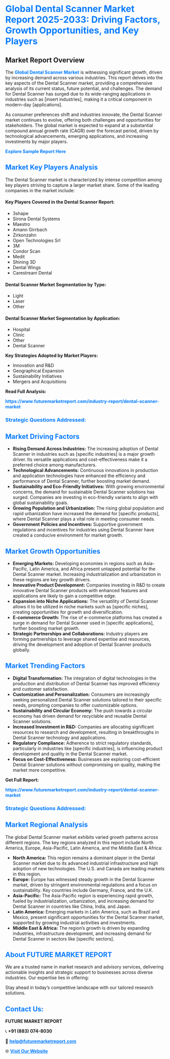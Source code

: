 <h1 style="color: #007BFF;">Global Dental Scanner Market Report 2025-2033: Driving Factors, Growth Opportunities, and Key Players</h1>

<section id="overview">
<h2>Market Report Overview</h2>
<p>The <a href="https://www.futuremarketreport.com/industry-report/dental-scanner-market" style="color: #007BFF; text-decoration: none;"><strong>Global Dental Scanner Market</strong></a> is witnessing significant growth, driven by increasing demand across various industries. This report delves into the key aspects of the Dental Scanner market, providing a comprehensive analysis of its current status, future potential, and challenges. The demand for Dental Scanner has surged due to its wide-ranging applications in industries such as [insert industries], making it a critical component in modern-day [applications].</p>
<p>As consumer preferences shift and industries innovate, the Dental Scanner market continues to evolve, offering both challenges and opportunities for stakeholders. The global market is expected to expand at a substantial compound annual growth rate (CAGR) over the forecast period, driven by technological advancements, emerging applications, and increasing investments by major players.</p>
</section>

<section id="overview">
<p><a href="https://www.futuremarketreport.com/request-sample/reportId=124985" style="color: #007BFF; text-decoration: none;"><strong>Explore Sample Report Here</strong></a></p>
</section>

<section id="key-players">
<h2 style="color: #007BFF;">Market Key Players Analysis</h2>
<p>The Dental Scanner market is characterized by intense competition among key players striving to capture a larger market share. Some of the leading companies in the market include:</p>
<h4>Key Players Covered in the Dental Scanner Report:</h4>
<ul><li>3shape</li><li>Sirona Dental Systems</li><li>Maestro</li><li>Amann Girrbach</li><li>Zirkonzahn</li><li>Open Technologies Srl</li><li>3M</li><li>Condor Scan</li><li>Medit</li><li>Shining 3D</li><li>Dental Wings</li><li>Carestream Dental</li></ul>
<h4>Dental Scanner Market Segmentation by Type:</h4>
<ul><li>Light</li><li>Laser</li><li>Other</li></ul>

<h4>Dental Scanner Market Segmentation by Application:</h4>
<ul><li>Hospital</li><li>Clinic</li><li>Other</li><li>Dental Scanner</li></ul>
<p><strong>Key Strategies Adopted by Market Players:</strong></p>
<ul>
<li>Innovation and R&D</li>
<li>Geographical Expansion</li>
<li>Sustainability Initiatives</li>
<li>Mergers and Acquisitions</li>
</ul>
</section>

<section>
<p><strong>Read Full Analysis: </strong></p><a href="https://www.futuremarketreport.com/industry-report/dental-scanner-market" style="color: #007BFF; text-decoration: none;"><strong>https://www.futuremarketreport.com/industry-report/dental-scanner-market</strong></a>
<h3 style="color: #007BFF;">Strategic Questions Addressed:</h3>
</section>

<section id="driving-factors">
<h2 style="color: #007BFF;">Market Driving Factors</h2>
<ul>
<li><strong>Rising Demand Across Industries:</strong> The increasing adoption of Dental Scanner in industries such as [specific industries] is a major growth driver. Its versatile applications and cost-effectiveness make it a preferred choice among manufacturers.</li>
<li><strong>Technological Advancements:</strong> Continuous innovations in production and application technologies have enhanced the efficiency and performance of Dental Scanner, further boosting market demand.</li>
<li><strong>Sustainability and Eco-Friendly Initiatives:</strong> With growing environmental concerns, the demand for sustainable Dental Scanner solutions has surged. Companies are investing in eco-friendly variants to align with global sustainability goals.</li>
<li><strong>Growing Population and Urbanization:</strong> The rising global population and rapid urbanization have increased the demand for [specific products], where Dental Scanner plays a vital role in meeting consumer needs.</li>
<li><strong>Government Policies and Incentives:</strong> Supportive government regulations and incentives for industries using Dental Scanner have created a conducive environment for market growth.</li>
</ul>
</section>

<section id="growth-opportunities">
<h2 style="color: #007BFF;">Market Growth Opportunities</h2>
<ul>
<li><strong>Emerging Markets:</strong> Developing economies in regions such as Asia-Pacific, Latin America, and Africa present untapped potential for the Dental Scanner market. Increasing industrialization and urbanization in these regions are key growth drivers.</li>
<li><strong>Innovative Product Development:</strong> Companies investing in R&D to create innovative Dental Scanner products with enhanced features and applications are likely to gain a competitive edge.</li>
<li><strong>Expansion into Niche Applications:</strong> The versatility of Dental Scanner allows it to be utilized in niche markets such as [specific niches], creating opportunities for growth and diversification.</li>
<li><strong>E-commerce Growth:</strong> The rise of e-commerce platforms has created a surge in demand for Dental Scanner used in [specific applications], further boosting market growth.</li>
<li><strong>Strategic Partnerships and Collaborations:</strong> Industry players are forming partnerships to leverage shared expertise and resources, driving the development and adoption of Dental Scanner products globally.</li>
</ul>
</section>

<section id="trending-factors">
<h2 style="color: #007BFF;">Market Trending Factors</h2>
<ul>
<li><strong>Digital Transformation:</strong> The integration of digital technologies in the production and distribution of Dental Scanner has improved efficiency and customer satisfaction.</li>
<li><strong>Customization and Personalization:</strong> Consumers are increasingly seeking personalized Dental Scanner solutions tailored to their specific needs, prompting companies to offer customizable options.</li>
<li><strong>Sustainability and Circular Economy:</strong> The push towards a circular economy has driven demand for recyclable and reusable Dental Scanner solutions.</li>
<li><strong>Increased Investment in R&D:</strong> Companies are allocating significant resources to research and development, resulting in breakthroughs in Dental Scanner technology and applications.</li>
<li><strong>Regulatory Compliance:</strong> Adherence to strict regulatory standards, particularly in industries like [specific industries], is influencing product development and quality in the Dental Scanner market.</li>
<li><strong>Focus on Cost-Effectiveness:</strong> Businesses are exploring cost-efficient Dental Scanner solutions without compromising on quality, making the market more competitive.</li>
</ul>
</section>

<section>
<p><strong>Get Full Report: </strong></p><a href="https://www.futuremarketreport.com/industry-report/dental-scanner-market" style="color: #007BFF; text-decoration: none;"><strong>https://www.futuremarketreport.com/industry-report/dental-scanner-market</strong></a>
<h3 style="color: #007BFF;">Strategic Questions Addressed:</h3>
</section>


<section id="regional-analysis">
<h2 style="color: #007BFF;">Market Regional Analysis</h2>
<p>The global Dental Scanner market exhibits varied growth patterns across different regions. The key regions analyzed in this report include North America, Europe, Asia-Pacific, Latin America, and the Middle East & Africa:</p>
<ul>
<li><strong>North America:</strong> This region remains a dominant player in the Dental Scanner market due to its advanced industrial infrastructure and high adoption of new technologies. The U.S. and Canada are leading markets in this region.</li>
<li><strong>Europe:</strong> Europe has witnessed steady growth in the Dental Scanner market, driven by stringent environmental regulations and a focus on sustainability. Key countries include Germany, France, and the U.K.</li>
<li><strong>Asia-Pacific:</strong> The Asia-Pacific region is experiencing rapid growth, fueled by industrialization, urbanization, and increasing demand for Dental Scanner in countries like China, India, and Japan.</li>
<li><strong>Latin America:</strong> Emerging markets in Latin America, such as Brazil and Mexico, present significant opportunities for the Dental Scanner market, supported by growing industrial activities and investments.</li>
<li><strong>Middle East & Africa:</strong> The region’s growth is driven by expanding industries, infrastructure development, and increasing demand for Dental Scanner in sectors like [specific sectors].</li>
</ul>
</section>

<footer>
<h2 style="color: #007BFF;">About FUTURE MARKET REPORT</h2>
<p>We are a trusted name in market research and advisory services, delivering actionable insights and strategic support to businesses across diverse industries. Our expertise lies in offering:</p>

<p>Stay ahead in today’s competitive landscape with our tailored research solutions.</p>

<h2 style="color: #007BFF;">Contact Us:</h2>
<p><strong>FUTURE MARKET REPORT</strong></p>
<p>📞 <strong>+91 (883) 074-8030</strong></p>
<p>📧 <strong><a href="mailto:help@futuremarketreport.com" style="color: #007BFF;">help@futuremarketreport.com</a></strong></p>
<p>🌐 <strong><a href="https://www.futuremarketreport.com/" style="color: #007BFF;">Visit Our Website</a></strong></p>
</footer>